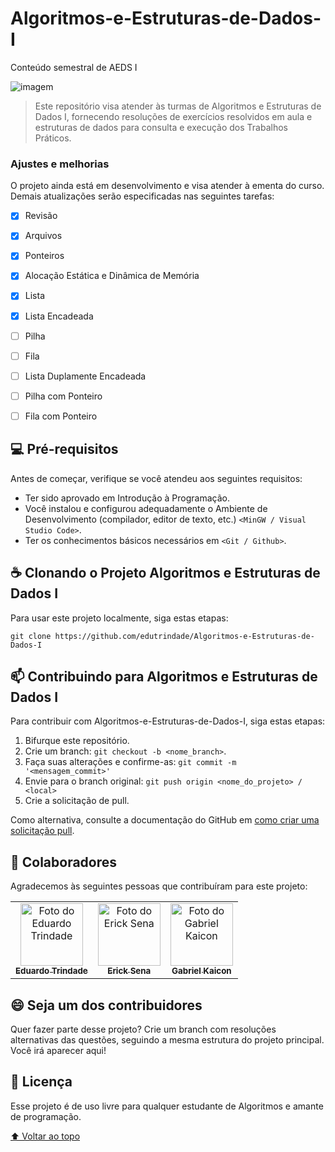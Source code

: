 # Algoritmos-e-Estruturas-de-Dados-I
Conteúdo semestral de AEDS I

<!---Esses são exemplos. Veja https://shields.io para outras pessoas ou para personalizar este conjunto de escudos. Você pode querer incluir dependências, status do projeto e informações de licença aqui--->

<img src="http://jogoveio.com.br/wp-content/uploads/2018/04/computador-charge-jogoveio.png" alt="imagem">

> Este repositório visa atender às turmas de Algoritmos e Estruturas de Dados I, fornecendo resoluções de exercícios resolvidos em aula e estruturas de dados para consulta e execução dos Trabalhos Práticos.

### Ajustes e melhorias

O projeto ainda está em desenvolvimento e visa atender à ementa do curso. Demais atualizações serão especificadas nas seguintes tarefas:

- [x] Revisão
- [x] Arquivos
- [x] Ponteiros
- [x] Alocação Estática e Dinâmica de Memória
- [x] Lista
- [x] Lista Encadeada
- [ ] Pilha
- [ ] Fila
- [ ] Lista Duplamente Encadeada
- [ ] Pilha com Ponteiro
- [ ] Fila com Ponteiro


## 💻 Pré-requisitos

Antes de começar, verifique se você atendeu aos seguintes requisitos:
<!---Estes são apenas requisitos de exemplo. Adicionar, duplicar ou remover conforme necessário--->
* Ter sido aprovado em Introdução à Programação.
* Você instalou e configurou adequadamente o Ambiente de Desenvolvimento (compilador, editor de texto, etc.) `<MinGW / Visual Studio Code>`.
* Ter os conhecimentos básicos necessários em `<Git / Github>`.

<!--## 🚀 Instalando <nome_do_projeto>

Para instalar o <nome_do_projeto>, siga estas etapas:

Linux e macOS:
```
<comando_de_instalação>
```

Windows:
```
<comando_de_instalação>
```-->

## ☕ Clonando o Projeto Algoritmos e Estruturas de Dados I

Para usar este projeto localmente, siga estas etapas:

```
git clone https://github.com/edutrindade/Algoritmos-e-Estruturas-de-Dados-I
```

## 📫 Contribuindo para Algoritmos e Estruturas de Dados I
<!---Se o seu README for longo ou se você tiver algum processo ou etapas específicas que deseja que os contribuidores sigam, considere a criação de um arquivo CONTRIBUTING.md separado--->
Para contribuir com Algoritmos-e-Estruturas-de-Dados-I, siga estas etapas:

1. Bifurque este repositório.
2. Crie um branch: `git checkout -b <nome_branch>`.
3. Faça suas alterações e confirme-as: `git commit -m '<mensagem_commit>'`
4. Envie para o branch original: `git push origin <nome_do_projeto> / <local>`
5. Crie a solicitação de pull.

Como alternativa, consulte a documentação do GitHub em [como criar uma solicitação pull](https://help.github.com/en/github/collaborating-with-issues-and-pull-requests/creating-a-pull-request).

## 🤝 Colaboradores

Agradecemos às seguintes pessoas que contribuíram para este projeto:

<table>
  <tr>
    <td align="center">
      <a href="https://github.com/edutrindade">
        <img src="https://avatars.githubusercontent.com/u/39175147?s=96&v=4" width="100px;" alt="Foto do Eduardo Trindade"/><br>
        <sub>
          <b>Eduardo Trindade</b>
        </sub>
      </a>
    </td>
    <td align="center">
      <a href="https://github.com/ErickSenaGodinho">
        <img src="https://avatars.githubusercontent.com/u/52547320?v=4" width="100px;" alt="Foto do Erick Sena"/><br>
        <sub>
          <b>Erick Sena</b>
        </sub>
      </a>
    </td>
    <td align="center">
      <a href="https://github.com/gKaicon">
        <img src="https://avatars.githubusercontent.com/u/104071769?v=4" width="100px;" alt="Foto do Gabriel Kaicon"/><br>
        <sub>
          <b>Gabriel Kaicon</b>
        </sub>
      </a>
    </td>
  </tr>
</table>


## 😄 Seja um dos contribuidores<br>

Quer fazer parte desse projeto? Crie um branch com resoluções alternativas das questões, seguindo a mesma estrutura do projeto principal. Você irá aparecer aqui! 

## 📝 Licença

Esse projeto é de uso livre para qualquer estudante de Algoritmos e amante de programação.

[⬆ Voltar ao topo](#nome-do-projeto)<br>
